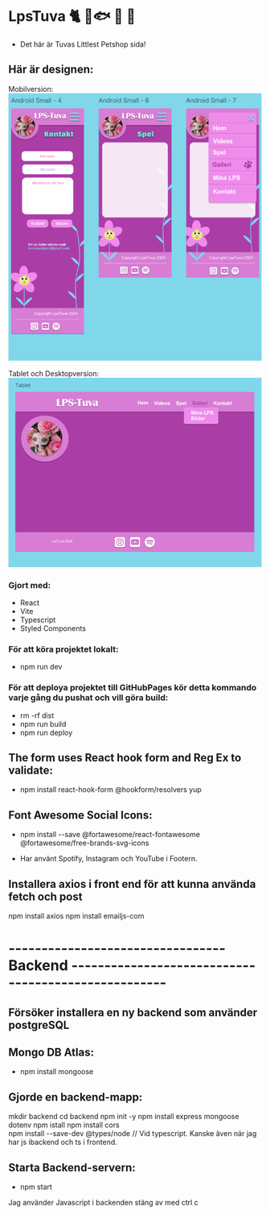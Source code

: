 # LpsTuva 🐈 🦜🐟 🐢 🐶

- Det här är Tuvas Littlest Petshop sida! 

## Här är designen:
Mobilversion:
![Mobilversion i Figma](src/assets/screenshots/Mobil.png)  

Tablet och Desktopversion:
![Tabletversion i Figma](src/assets/screenshots/Tablet.png)


### Gjort med:
- React
- Vite
- Typescript
- Styled Components


### För att köra projektet lokalt:

- npm run dev

### För att deploya projektet till GitHubPages kör detta kommando varje gång du pushat och vill göra build: 

- rm -rf dist
- npm run build
- npm run deploy

## The form uses React hook form and Reg Ex to validate:

- npm install react-hook-form @hookform/resolvers yup

## Font Awesome Social Icons:

- npm install --save @fortawesome/react-fontawesome @fortawesome/free-brands-svg-icons

- Har använt Spotify, Instagram och YouTube i Footern. 

## Installera axios i front end för att kunna använda fetch och post
npm install axios
npm install emailjs-com




# --------------------------------- Backend ----------------------------------------------------

## Försöker installera en ny backend som använder postgreSQL

## Mongo DB Atlas:

- npm install mongoose
## Gjorde en backend-mapp:

mkdir backend
cd backend
npm init -y
npm install express mongoose dotenv
npm istall
npm install cors  
npm install --save-dev @types/node    // Vid typescript. Kanske även när jag har js ibackend och ts i frontend.


## Starta Backend-servern:

- npm start

Jag använder Javascript i backenden
stäng av med ctrl c


